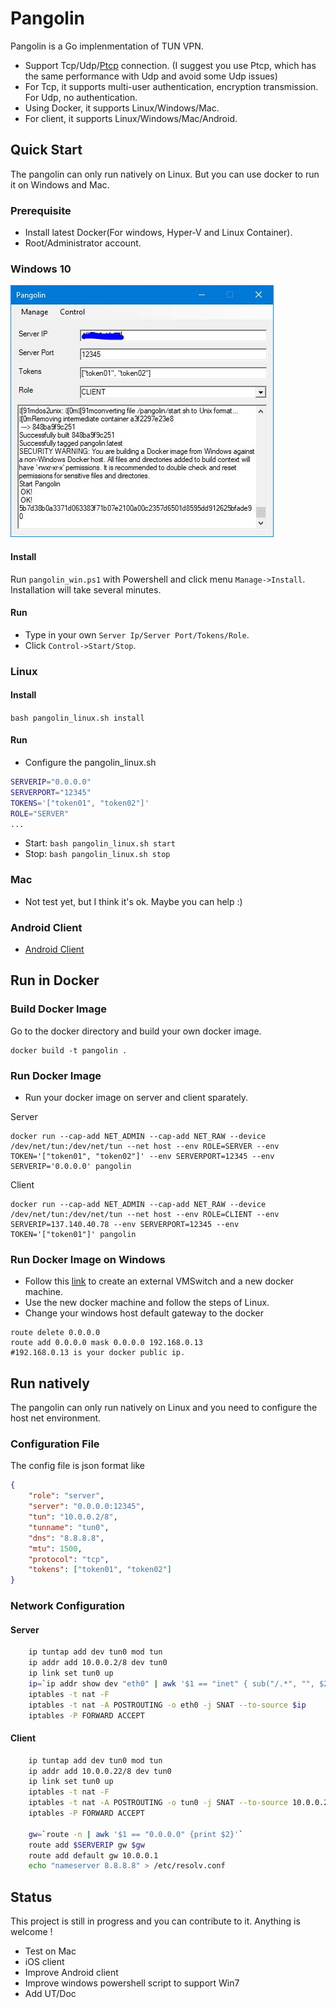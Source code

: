 # Pangolin

Pangolin is a Go implenmentation of TUN VPN. 
* Support Tcp/Udp/[Ptcp](https://github.com/xitongsys/ptcp) connection. (I suggest you use Ptcp, which has the same performance with Udp and avoid some Udp issues)
* For Tcp, it supports multi-user authentication, encryption transmission. For Udp, no authentication.
* Using Docker, it supports Linux/Windows/Mac.
* For client, it supports Linux/Windows/Mac/Android.

## Quick Start
The pangolin can only run natively on Linux. But you can use docker to run it on Windows and Mac.

### Prerequisite
* Install latest Docker(For windows, Hyper-V and Linux Container).
* Root/Administrator account.

### Windows 10
![window ui](imgs/main.jpg)
#### Install
Run ```pangolin_win.ps1``` with Powershell and click menu ```Manage->Install```. Installation will take several minutes.
#### Run
* Type in your own ```Server Ip/Server Port/Tokens/Role```.
* Click ```Control->Start/Stop```.

### Linux
#### Install
```bash pangolin_linux.sh install```
#### Run
* Configure the pangolin_linux.sh
```bash
SERVERIP="0.0.0.0"
SERVERPORT="12345"
TOKENS='["token01", "token02"]'
ROLE="SERVER"
...
```
* Start: ```bash pangolin_linux.sh start```
* Stop: ```bash pangolin_linux.sh stop```

### Mac
* Not test yet, but I think it's ok. Maybe you can help :)

### Android Client
* [Android Client](https://github.com/xitongsys/pangolin-android)

## Run in Docker
### Build Docker Image
Go to the docker directory and build your own docker image.
```
docker build -t pangolin .
```
### Run Docker Image
* Run your docker image on server and client sparately. 

Server
```
docker run --cap-add NET_ADMIN --cap-add NET_RAW --device /dev/net/tun:/dev/net/tun --net host --env ROLE=SERVER --env TOKEN='["token01", "token02"]' --env SERVERPORT=12345 --env SERVERIP='0.0.0.0' pangolin
```

Client
```
docker run --cap-add NET_ADMIN --cap-add NET_RAW --device /dev/net/tun:/dev/net/tun --net host --env ROLE=CLIENT --env SERVERIP=137.140.40.78 --env SERVERPORT=12345 --env TOKEN='["token01"]' pangolin
```

### Run Docker Image on Windows
* Follow this [link](https://docs.docker.com/machine/drivers/hyper-v/#2-set-up-a-new-external-network-switch-optional) to create an external VMSwitch and a new docker machine.
* Use the new docker machine and follow the steps of Linux.
* Change your windows host default gateway to the docker
```
route delete 0.0.0.0
route add 0.0.0.0 mask 0.0.0.0 192.168.0.13
#192.168.0.13 is your docker public ip.
```

## Run natively
The pangolin can only run natively on Linux and you need to configure the host net environment.
### Configuration File
The config file is json format like
```json
{
    "role": "server",
    "server": "0.0.0.0:12345",
    "tun": "10.0.0.2/8",
    "tunname": "tun0",
    "dns": "8.8.8.8",
    "mtu": 1500,
    "protocol": "tcp",
    "tokens": ["token01", "token02"]
}
```
### Network Configuration
#### Server
```bash
	ip tuntap add dev tun0 mod tun
	ip addr add 10.0.0.2/8 dev tun0
	ip link set tun0 up
	ip=`ip addr show dev "eth0" | awk '$1 == "inet" { sub("/.*", "", $2); print $2 }'`
	iptables -t nat -F
	iptables -t nat -A POSTROUTING -o eth0 -j SNAT --to-source $ip
	iptables -P FORWARD ACCEPT
```
#### Client
```bash
	ip tuntap add dev tun0 mod tun
	ip addr add 10.0.0.22/8 dev tun0
	ip link set tun0 up
	iptables -t nat -F
	iptables -t nat -A POSTROUTING -o tun0 -j SNAT --to-source 10.0.0.22
	iptables -P FORWARD ACCEPT
	
	gw=`route -n | awk '$1 == "0.0.0.0" {print $2}'`
	route add $SERVERIP gw $gw
	route add default gw 10.0.0.1
	echo "nameserver 8.8.8.8" > /etc/resolv.conf
```

## Status
This project is still in progress and you can contribute to it. Anything is welcome !
* Test on Mac 
* iOS client
* Improve Android client
* Improve windows powershell script to support Win7
* Add UT/Doc


